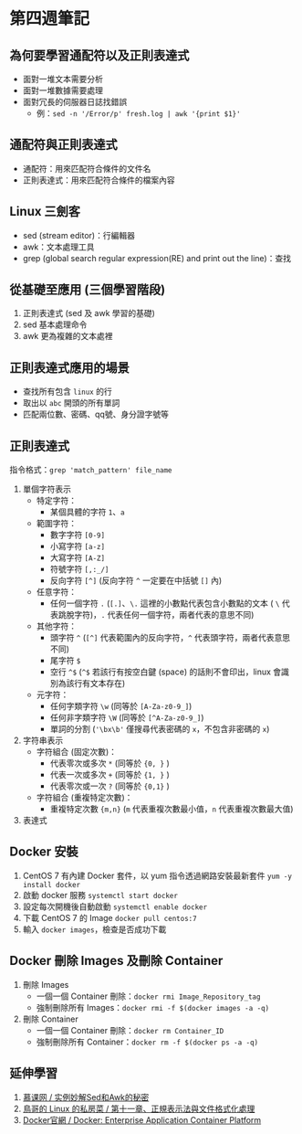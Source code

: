 # 第四週筆記
## 為何要學習通配符以及正則表達式
* 面對一堆文本需要分析
* 面對一堆數據需要處理
* 面對冗長的伺服器日誌找錯誤
    + 例：`sed -n '/Error/p' fresh.log | awk '{print $1}'`

## 通配符與正則表達式
* 通配符：用來匹配符合條件的文件名
* 正則表達式：用來匹配符合條件的檔案內容

## Linux 三劍客
* sed (stream editor)：行編輯器
* awk：文本處理工具
* grep (global search regular expression(RE) and print out the line)：查找

## 從基礎至應用 (三個學習階段)
1. 正則表達式 (sed 及 awk 學習的基礎)
2. sed 基本處理命令
3. awk 更為複雜的文本處裡

## 正則表達式應用的場景
* 查找所有包含 `linux` 的行
* 取出以 `abc` 開頭的所有單詞
* 匹配兩位數、密碼、qq號、身分證字號等

## 正則表達式
指令格式：`grep 'match_pattern' file_name`
1. 單個字符表示
    * 特定字符：
        * 某個具體的字符 `1`、`a`
    * 範圍字符：
        * 數字字符 `[0-9]`
        * 小寫字符 `[a-z]`
        * 大寫字符 `[A-Z]`
        * 符號字符 `[,:_/]`
        * 反向字符 `[^]` (反向字符 `^` 一定要在中括號 `[]` 內)
    * 任意字符：
        * 任何一個字符 `.` (`[.]`、`\.` 這裡的小數點代表包含小數點的文本 ( `\` 代表跳脫字符)，`.` 代表任何一個字符，兩者代表的意思不同)
    * 其他字符：
        * 頭字符 `^` (`[^]` 代表範圍內的反向字符，`^` 代表頭字符，兩者代表意思不同)
        * 尾字符 `$`
        * 空行 `^$` (`^$` 若該行有按空白鍵 (space) 的話則不會印出，linux 會識別為該行有文本存在)
    * 元字符：
        * 任何字類字符 `\w` (同等於 `[A-Za-z0-9_]`)
        * 任何非字類字符 `\W` (同等於 `[^A-Za-z0-9_]`)
        * 單詞的分割 (`'\bx\b'` 僅搜尋代表密碼的 `x`，不包含非密碼的 `x`)
2. 字符串表示
    * 字符組合 (固定次數)：
        * 代表零次或多次 `*` (同等於 `{0, }` )
        * 代表一次或多次 `+` (同等於 `{1, }` )
        * 代表零次或一次 `?` (同等於 `{0,1}` )
    * 字符組合 (重複特定次數)：
        * 重複特定次數 `{m,n}` (`m` 代表重複次數最小值，`n` 代表重複次數最大值)
3. 表達式

## Docker 安裝
1. CentOS 7 有內建 Docker 套件，以 yum 指令透過網路安裝最新套件 `yum -y install docker`
2. 啟動 docker 服務 `systemctl start docker`
3. 設定每次開機後自動啟動 `systemctl enable docker`
4. 下載 CentOS 7 的 Image `docker pull centos:7`
5. 輸入 `docker images`，檢查是否成功下載

## Docker 刪除 Images 及刪除 Container
1. 刪除 Images
    * 一個一個 Container 刪除：`docker rmi Image_Repository_tag`
    * 強制刪除所有 Images：`docker rmi -f $(docker images -a -q)`
2. 刪除 Container
    * 一個一個 Container 刪除：`docker rm Container_ID`
    * 強制刪除所有 Container：`docker rm -f $(docker ps -a -q)`

## 延伸學習
1. [慕课网 / 实例妙解Sed和Awk的秘密](https://www.imooc.com/learn/819)
2. [鳥哥的 Linux 的私房菜 / 第十一章、正規表示法與文件格式化處理](http://linux.vbird.org/linux_basic/0330regularex.php)
3. [Docker官網 / Docker: Enterprise Application Container Platform](https://www.docker.com/)

